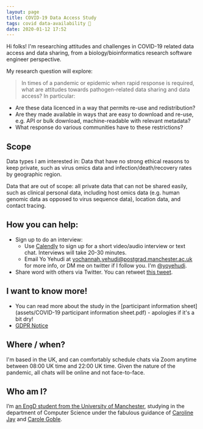 ```yaml
---
layout: page
title: COVID-19 Data Access Study
tags: covid data-availability 🦠
date: 2020-01-12 17:52
---
```


Hi folks! I'm researching attitudes and challenges in COVID-19 related data access and data sharing, from a biology/bioinformatics research software engineer perspective.

My research question will explore:

> In times of a pandemic or epidemic when rapid response is required, what are attitudes towards pathogen-related data sharing and data access? In particular:

  - Are these data licenced in a way that permits re-use and redistribution?
  - Are they made available in ways that are easy to download and re-use, e.g. API or bulk download, machine-readable with relevant metadata?
  - What response do various communities have to these restrictions?

## Scope

Data types I am interested in: Data that have no strong ethical reasons to keep private, such as virus omics data and infection/death/recovery rates by geographic region.

Data that are out of scope: all private data that can not be shared easily, such as clinical personal data, including host omics data (e.g. human genomic data as opposed to virus sequence data), location data, and contact tracing.

## How you can help:

- Sign up to do an interview:
  - Use [Calendly](https://calendly.com/yo-yehudi-manchester/covid-19-data-sharing-study?month=2020-07) to sign up for a short video/audio interview or text chat. Interviews will take 20-30 minutes.
  - Email Yo Yehudi at yochannah.yehudi@postgrad.manchester.ac.uk for more info, or DM me on twitter if I follow you. I'm [@yoyehudi](https://twitter.com/yoyehudi).
- Share word with others via Twitter. You can retweet [this tweet](https://twitter.com/yoyehudi/status/1282624763224100866).

## I want to know more!

- You can read more about the study in the [participant information sheet](assets/COVID-19 participant information sheet.pdf) - apologies if it's a bit dry!
- [GDPR Notice]()

## Where / when?

I'm based in the UK, and can comfortably schedule chats via Zoom anytime between 08:00 UK time and 22:00 UK time. Given the nature of the pandemic, all chats will be online and not face-to-face.

## Who am I?
I’m [an EngD student from the University of Manchester](https://www.research.manchester.ac.uk/portal/yochannah.yehudi-postgrad.html), studying in the department of Computer Science under the fabulous guidance of [Caroline Jay](https://www.research.manchester.ac.uk/portal/Caroline.Jay.html) and [Carole Goble](https://www.research.manchester.ac.uk/portal/Carole.Goble.html).

